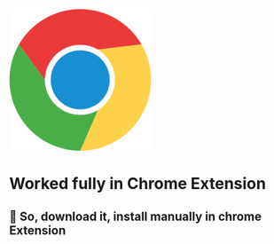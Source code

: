 ![Chrome](https://raw.githubusercontent.com/rftzmn/Lead-Generate-Chrome-Extension/master/chrome.png)
# Worked fully in Chrome Extension
## 🚀 So, download it, install manually in chrome Extension
